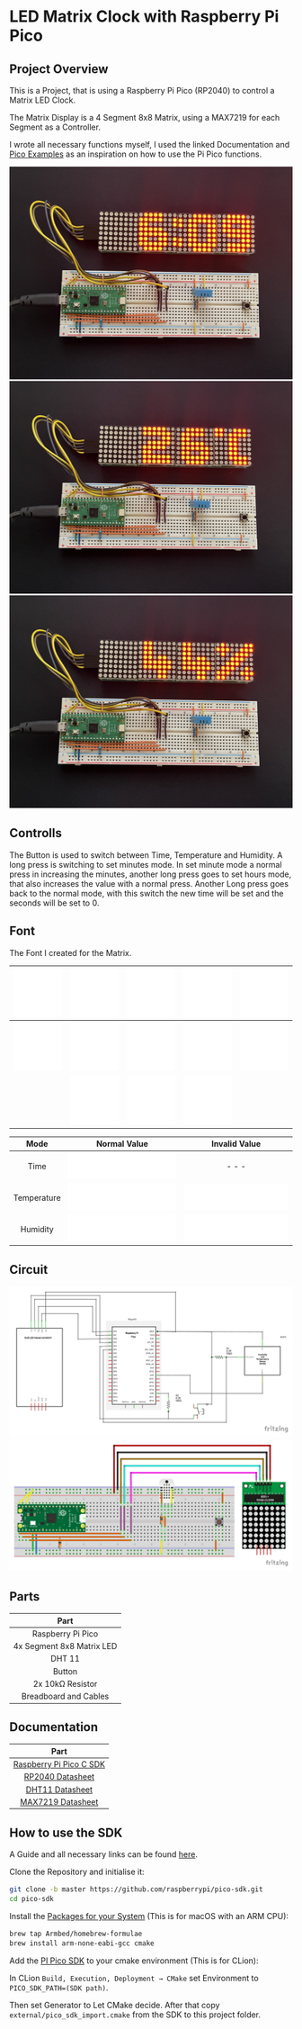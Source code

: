 # LED Matrix Clock with Raspberry Pi Pico


## Project Overview

This is a Project, that is using a Raspberry Pi Pico (RP2040) to control a Matrix LED Clock.

The Matrix Display is a 4 Segment 8x8 Matrix, using a MAX7219 for each Segment as a Controller.

I wrote all necessary functions myself, I used the linked Documentation and 
[Pico Examples](https://github.com/raspberrypi/pico-examples) as an inspiration on how to use the Pi Pico functions.


![Time](Resources/Pictures/Time.jpeg)
![Temp](Resources/Pictures/Temp.jpeg)
![RM](Resources/Pictures/RM.jpeg)

## Controlls

The Button is used to switch between Time, Temperature and Humidity. A long press is switching to set minutes mode.
In set minute mode a normal press in increasing the minutes, another long press goes to set hours mode, that also increases the value with a normal press.
Another Long press goes back to the normal mode, with this switch the new time will be set and the seconds will be set to 0.

## Font

The Font I created for the Matrix. 

| ![0](Resources/Segments/0.png) |   ![1](Resources/Segments/1.png)   |    ![2](Resources/Segments/2.png)    |   ![3](Resources/Segments/3.png)   |![4](Resources/Segments/4.png) |
|:------------------------------:|:----------------------------------:|:------------------------------------:|:----------------------------------:|:-----------------------------:|
 ![5](Resources/Segments/5.png) |   ![6](Resources/Segments/6.png)   |    ![7](Resources/Segments/7.png)    |   ![8](Resources/Segments/8.png)   |![9](Resources/Segments/9.png) |
|                                | ![Cel](Resources/Segments/Cel.png) | ![Dash](Resources/Segments/Dash.png) | ![Per](Resources/Segments/Per.png) |

|    Mode     |                Normal Value                 |                  Invalid Value                  |
|:-----------:|:-------------------------------------------:|:-----------------------------------------------:|
|    Time     |   ![Time](Resources/Segments/Time_3.png)    |                      - - -                      |
| Temperature | ![Temperature](Resources/Segments/Temp.png) | ![Temperature_e](Resources/Segments/Temp_e.png) |
|  Humidity   |   ![Humidity](Resources/Segments/RH.png)    |   ![Humidity_e](Resources/Segments/RH_e.png)    |

## Circuit

![Circuit](Resources/Fritzing/Matrix%20Clock_Schaltplan.png)
![Breadboard](Resources/Fritzing/Matrix%20Clock_Steckplatine.png)

## Parts

|         **Part**         |
|:------------------------:|
|     Raspberry Pi Pico    |
| 4x Segment 8x8 Matrix LED |
|          DHT 11          |
|          Button          |
|     2x 10kΩ  Resistor    |
|  Breadboard and Cables   |

## Documentation

|                                                      **Part**                                                       |                                      
|:-------------------------------------------------------------------------------------------------------------------:|
|          [Raspberry Pi Pico C SDK]( https://datasheets.raspberrypi.com/pico/raspberry-pi-pico-c-sdk.pdf )           |  
|                 [RP2040 Datasheet](https://datasheets.raspberrypi.com/rp2040/rp2040-datasheet.pdf)                  |
| [DHT11 Datasheet](https://www.mouser.com/datasheet/2/758/DHT11-Technical-Data-Sheet-Translated-Version-1143054.pdf) |                                      
|                 [MAX7219 Datasheet](https://pdfserv.maximintegrated.com/en/ds/MAX7219-MAX7221.pdf)                  |                                      

## How to use the SDK

A Guide and all necessary links can be found [here](https://www.raspberrypi.com/documentation/microcontrollers/c_sdk.html).

Clone the Repository and initialise it:
```bash
git clone -b master https://github.com/raspberrypi/pico-sdk.git
cd pico-sdk
```

Install the [Packages for your System](https://github.com/raspberrypi/picotool) (This is for macOS with an ARM CPU):
```bash
brew tap Armbed/homebrew-formulae
brew install arm-none-eabi-gcc cmake
```

Add the [PI Pico SDK](https://github.com/raspberrypi/pico-sdk) to your cmake environment (This is for CLion):

In CLion `Build, Execution, Deployment → CMake` set Environment to `PICO_SDK_PATH=(SDK path)`.

Then set Generator to Let CMake decide. After that copy `external/pico_sdk_import.cmake` from the SDK to this project folder.








